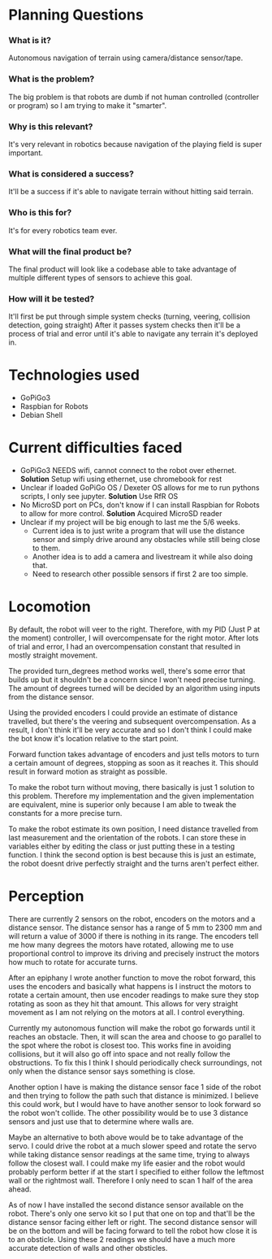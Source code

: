 # Planning Questions 

### What is it?

Autonomous navigation of terrain using camera/distance sensor/tape. 

### What is the problem?

The big problem is that robots are dumb if not human controlled (controller or program) so I am trying to make it "smarter".
    
### Why is this relevant? 

It's very relevant in robotics because navigation of the playing field is super important. 

### What is considered a success?

It'll be a success if it's able to navigate terrain without hitting said terrain. 
    
### Who is this for?

It's for every robotics team ever.

### What will the final product be?

The final product will look like a codebase able to take advantage of multiple different types of sensors to achieve this goal.

### How will it be tested?

It'll first be put through simple system checks (turning, veering, collision detection, going straight)
After it passes system checks then it'll be a process of trial and error until it's able to navigate any terrain it's deployed in.

# Technologies used 

- GoPiGo3
- Raspbian for Robots
- Debian Shell

# Current difficulties faced 

- GoPiGo3 NEEDS wifi, cannot connect to the robot over ethernet. **Solution** Setup wifi using ethernet, use chromebook for rest 
- Unclear if loaded GoPiGo OS / Dexeter OS allows for me to run pythons scripts, I only see jupyter. **Solution** Use RfR OS
- No MicroSD port on PCs, don't know if I can install Raspbian for Robots to allow for more control. **Solution** Acquired MicroSD reader
- Unclear if my project will be big enough to last me the 5/6 weeks. 
    - Current idea is to just write a program that will use the distance sensor and simply drive around any obstacles while still being close to them.
    - Another idea is to add a camera and livestream it while also doing that.
    - Need to research other possible sensors if first 2 are too simple.

# Locomotion

By default, the robot will veer to the right. Therefore, with my PID (Just P at the moment) controller, I will overcompensate for the right motor. After lots of trial and error, I had an overcompensation constant that resulted in mostly straight movement. 

The provided turn_degrees method works well, there's some error that builds up but it shouldn't be a concern since I won't need precise turning. The amount of degrees turned will be decided by an algorithm using inputs from the distance sensor.

Using the provided encoders I could provide an estimate of distance travelled, but there's the veering and subsequent overcompensation. As a result, I don't think it'll be very accurate and so I don't think I could make the bot know it's location relative to the start point.

Forward function takes advantage of encoders and just tells motors to turn a certain amount of degrees, stopping as soon as it reaches it. This should result in forward motion as straight as possible.

To make the robot turn without moving, there basically is just 1 solution to this problem. Therefore my implementation and the given implementation are equivalent, mine is superior only because I am able to tweak the constants for a more precise turn.

To make the robot estimate its own position, I need distance travelled from last measurement and the orientation of the robots. I can store these in variables either by editing the class or just putting these in a testing function. I think the second option is best because this is just an estimate, the robot doesnt drive perfectly straight and the turns aren't perfect either. 

# Perception

There are currently 2 sensors on the robot, encoders on the motors and a distance sensor. The distance sensor has a range of 5 mm to 2300 mm and will return a value of 3000 if there is nothing in its range. The encoders tell me how many degrees the motors have rotated, allowing me to use proportional control to improve its driving and precisely instruct the motors how much to rotate for accurate turns.

After an epiphany I wrote another function to move the robot forward, this uses the encoders and basically what happens is I instruct the motors to rotate a certain amount, then use encoder readings to make sure they stop rotating as soon as they hit that amount. This allows for very straight movement as I am not relying on the motors at all. I control everything.

Currently my autonomous function will make the robot go forwards until it reaches an obstacle. Then, it will scan the area and choose to go parallel to the spot where the robot is closest too. This works fine in avoiding collisions, but it will also go off into space and not really follow the obstructions. To fix this I think I should periodically check surroundings, not only when the distance sensor says something is close. 

Another option I have is making the distance sensor face 1 side of the robot and then trying to follow the path such that distance is minimized. I believe this could work, but I would have to have another sensor to look forward so the robot won't collide. The other possibility would be to use 3 distance sensors and just use that to determine where walls are.

Maybe an alternative to both above would be to take advantage of the servo. I could drive the robot at a much slower speed and rotate the servo while taking distance sensor readings at the same time, trying to always follow the closest wall. I could make my life easier and the robot would probably perform better if at the start I specified to either follow the leftmost wall or the rightmost wall. Therefore I only need to scan 1 half of the area ahead.

As of now I have installed the second distance sensor available on the robot. There's only one servo kit so I put that one on top and that'll be the distance sensor facing either left or right. The second distance sensor will be on the bottom and will be facing forward to tell the robot how close it is to an obsticle. Using these 2 readings we should have a much more accurate detection of walls and other obsticles. 
